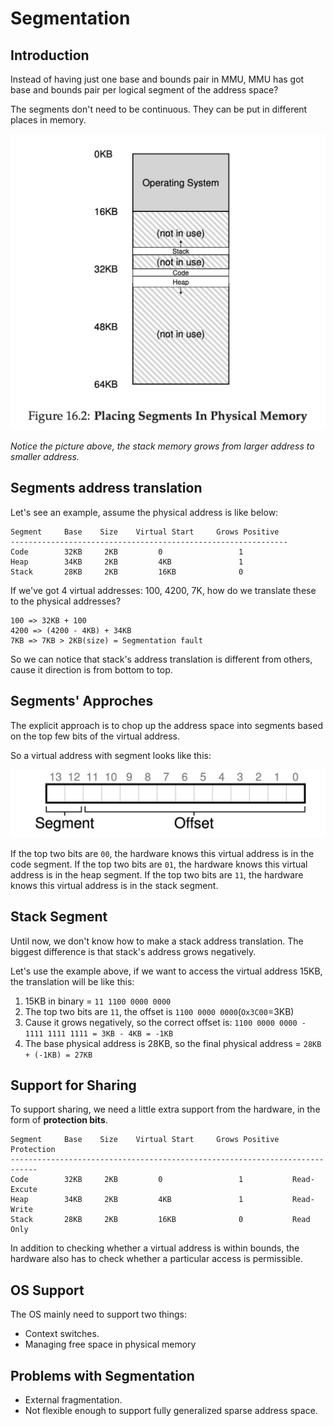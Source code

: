 # Segmentation

## Introduction

Instead of having just one base and bounds pair in MMU, MMU has got base and bounds pair per logical segment of the address space?

The segments don't need to be continuous. They can be put in different places in memory.

![segments-in-physical-memory.jpg](./segments-in-physical-memory.jpg)

*Notice the picture above, the stack memory grows from larger address to smaller address.*

## Segments address translation

Let's see an example, assume the physical address is like below:

```
Segment     Base    Size    Virtual Start     Grows Positive            
--------------------------------------------------------------
Code        32KB     2KB         0                 1
Heap        34KB     2KB         4KB               1
Stack       28KB     2KB         16KB              0
```

If we've got 4 virtual addresses: 100, 4200, 7K, how do we translate these to the physical addresses?

```
100 => 32KB + 100
4200 => (4200 - 4KB) + 34KB
7KB => 7KB > 2KB(size) = Segmentation fault
```
So we can notice that stack's address translation is different from others, cause it direction is from bottom to top.

## Segments' Approches

The explicit approach is to chop up the address space into segments based on the top few bits of the virtual address.

So a virtual address with segment looks like this:

![segment-structure.jpg](./segment-structure.jpg)

If the top two bits are `00`, the hardware knows this virtual address is in the code segment. If the top two bits are `01`, the hardware knows this virtual address is in the heap segment. If the top two bits are `11`, the hardware knows this virtual address is in the stack segment.

## Stack Segment

Until now, we don't know how to make a stack address translation. The biggest difference is that stack's address grows negatively.

Let's use the example above, if we want to access the virtual address 15KB, the translation will be like this:

1. 15KB in binary = `11 1100 0000 0000`
2. The top two bits are `11`, the offset is `1100 0000 0000`(`Ox3C00`=3KB)
3. Cause it grows negatively, so the correct offset is: `1100 0000 0000 - 1111 1111 1111 = 3KB - 4KB = -1KB`
4. The base physical address is 28KB, so the final physical address = `28KB + (-1KB) = 27KB`

## Support for Sharing

To support sharing, we need a little extra support from the hardware, in the form of **protection bits**.

```
Segment     Base    Size    Virtual Start     Grows Positive   Protection         
----------------------------------------------------------------------------
Code        32KB     2KB         0                 1           Read-Excute
Heap        34KB     2KB         4KB               1           Read-Write
Stack       28KB     2KB         16KB              0           Read Only
```
In addition to checking whether a virtual address is within bounds, the hardware also has to check whether a particular access is permissible.

## OS Support

The OS mainly need to support two things:
* Context switches.
* Managing free space in physical memory

## Problems with Segmentation

* External fragmentation.
* Not flexible enough to support fully generalized sparse address space.

